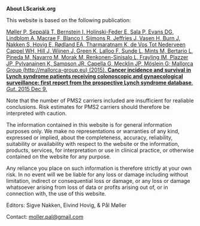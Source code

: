 **About LScarisk.org**

This website is based on the following publication:

[Møller P, Seppälä T, Bernstein I, Holinski-Feder E, Sala P, Evans DG, Lindblom A, Macrae F, Blanco I, Sijmons R, Jeffries J, Vasen H, Burn J, Nakken S, Hovig E, Rødland EA, Tharmaratnam K, de Vos Tot Nederveen Cappel WH, Hill J, Wijnen J, Green K, Lalloo F, Sunde L, Mints M, Bertario L, Pineda M, Navarro M, Morak M, Renkonen-Sinisalo L, Frayling IM, Plazzer JP, Pylvanainen K, Sampson JR, Capella G, Mecklin JP, Möslein G; Mallorca Group (http://mallorca-group.eu) (2015). **Cancer incidence and survival in Lynch syndrome patients receiving colonoscopic and gynaecological surveillance: first report from the prospective Lynch syndrome database**. _Gut_. 2015 Dec 9.](http://www.ncbi.nlm.nih.gov/pubmed/26657901)

Note that the number of PMS2 carriers included are insufficient for realiable conclusions. Risk estimates for PMS2 carriers should therefore be interpreted with caution. 

<!--Due to the low penetrance of MSH6 before 50 years of age, few MSH6 carriers with cancer before 50 years of age were included. Calculated results on next cancer in patients of age less than 50 years should thus not be considered for MSH6 carriers.-->


The information contained in this website is for general information purposes only. We make no representations or warranties of any kind, expressed or implied, about the completeness, accuracy, reliability, suitability or availability with respect to the website or the information, products, services, for interpretation or use in clinical practice, or otherwise contained on the website for any purpose.

Any reliance you place on such information is therefore strictly at your own risk. In no event will we be liable for any loss or damage including without limitation, indirect or consequential loss or damage, or any loss or damage whatsoever arising from loss of data or profits arising out of, or in connection with, the use of this website.

Editors: Sigve Nakken, Eivind Hovig, & Pål Møller

Contact: moller.pal@gmail.com
